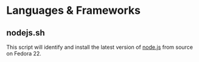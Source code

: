 # Languages & Frameworks

## nodejs.sh

This script will identify and install the latest version of [node.js](https://nodejs.org/) from source on Fedora 22. 